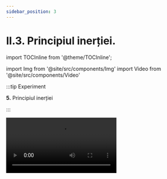```yaml
---
sidebar_position: 3
---
```


# II.3. Principiul inerției. 



import TOCInline from '@theme/TOCInline';

<TOCInline toc={toc} />



import Img from '@site/src/components/Img'
import Video from '@site/src/components/Video'








:::tip Experiment

**5.** Principiul inerției

:::


<Video src="https://www.youtube.com/embed/uufTbEV-9KA" />


<br></br>

**Materiale necesare:** bol (castronel), bilă.
 



**Descrierea experimentului:** 

- Pune bila pe marginea superioară a bolului și las-o liberă. 

- Ce observi ?


:::note Observaţie

Bila coboară la fundul bolului și apoi mai urcă puțin pe peretele bolului, până când se oprește.

:::



**Concluzia experimentului:**

Datorită greutății, bila coboară accelerat. După ce ajunge la fundul vasului, datorită inerției își continuă mișcarea. Din cauza frecării cu vasul și cu aerul atmosferic bila se oprește. Dacă nu ar fi existat forțele de frecare, bila tot datorită inerției, s-ar fi mișcat la nesfârșit.


:::important Definiţie

**Principiul inerției:** 

„Orice corp își păstrează starea de repaus sau de mișcare uniformă rectilinie în care se află, cu condiția ca forța rezultantă ce acționează asupra corpului să fie zero.“ 

:::

:::note Observație importantă

Forța la care se referă acest principiu este forța rezultantă ce acționează asupra unui corp și care trebuie să fie zero pentru ca un corp să rămână în repaus sau să își continue mișcarea rectilinie uniformă.


:::



<br></br>
<br></br>

